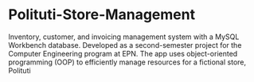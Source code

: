 # Polituti-Store-Management
Inventory, customer, and invoicing management system with a MySQL Workbench database. Developed as a second-semester project for the Computer Engineering program at EPN. The app uses object-oriented programming (OOP) to efficiently manage resources for a fictional store, Polituti
